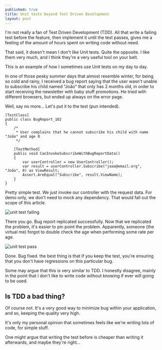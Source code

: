 ```yaml
---
published: true
title: Unit tests beyond Test Driven Development
layout: post
---
```



I'm not really a fan of Test Driven Development (TDD). All that write a failing test before the feature, then implement it until the test passes, gives me a feeling of the amount of hours spent on writing code without need.

That said, it doesn't mean I don't like Unit tests. Quite the opposite. I like them very much, and I think they're a very useful tool on your belt.

This is an example of how I sometimes use Unit tests on my day to day. 

In one of those pesky summer days that almost resemble winter, for being so cold and rainy, I received a bug report saying that the user wasn't unable to subscribe his child named "João" that only has 2 months old, in order to start receiving the newsletter with baby stuff promotions. He tried with different browsers, but ended up always on the error page.

Well, say no more... Let's put it to the test (pun intended).

    [TestClass]
    public class BugReport_102
    {
        /* 
         * User complains that he cannot subscribe his child with name "João" and age 0 
         */

        [TestMethod]
        public void CanInvokeSubscribeWithBugReportData()
        {
            var userController = new UserController();
            var result = userController.Subscribe("joao@email.org", "João", 0) as ViewResult;
            Assert.AreEqual("Subscribe", result.ViewName);
        }
    }
    
Pretty simple test. We just invoke our controller with the request data. For demo only, we don't need to mock any dependency. That would fall out the scope of this article.

![unit test failing](http://www.kspace.pt/images/blog/bugreport_test_fail_zps6qvorojf.png)

There you go. Bug report replicated successfully. Now that we replicated the problem, it's easier to pin point the problem. Apparently, someone (the virtual me) forgot to double check the age when performing some rate per age.

![unit test pass](http://www.kspace.pt/images/blog/bugreport_test_pass_zpsaudqhnsw.png)

Done. Bug fixed. the best thing is that if you keep the test, you're ensuring that you don't have regressions on this particular bug.

Some may argue that this is very similar to TDD. I honestly disagree, mainly in the point that I don't like to write code without knowing if ever will going to be used.

## Is TDD a bad thing?

Of course not. It's a very good way to minimize bug within your application, and so, keeping the quality very high. 

It's only my personal opinion that sometimes feels like we're writing lots of code, for simple stuff. 

One might argue that writing the test before is cheaper than writing it afterwards, and maybe they're right...
